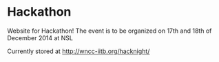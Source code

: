 Hackathon
=========

Website for Hackathon!
The event is to be organized on 17th and 18th of December 2014 at NSL

Currently stored at <http://wncc-iitb.org/hacknight/>

